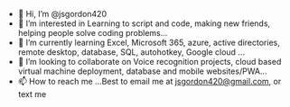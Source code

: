 - 👋 Hi, I’m @jsgordon420
- 👀 I’m interested in Learning to script and code, making new friends, helping people solve coding problems...
- 🌱 I’m currently learning Excel, Microsoft 365, azure, active directories, remote desktop, database, SQL, autohotkey, Google cloud ...
- 💞️ I’m looking to collaborate on Voice recognition projects, cloud based virtual machine deployment, database and mobile websites/PWA...
- 📫 How to reach me ...Best to email me at jsgordon420@gmail.com, or text me

<!---
jsgordon420/jsgordon420 is a ✨ special ✨ repository because its `README.md` (this file) appears on your GitHub profile.
You can click the Preview link to take a look at your changes.
--->
